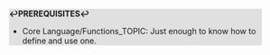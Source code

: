 <div style="margin:2em; background-color: #e0e0e0;">

<strong>↩PREREQUISITES↩</strong>

 * Core Language/Functions_TOPIC: Just enough to know how to define and use one.

</div>

